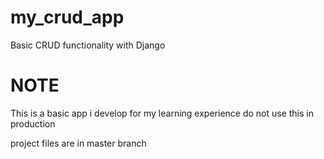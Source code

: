 # my_crud_app

Basic CRUD functionality with Django

# NOTE
This is a basic app i develop for my learning experience do not use this in production

project files are in master branch
